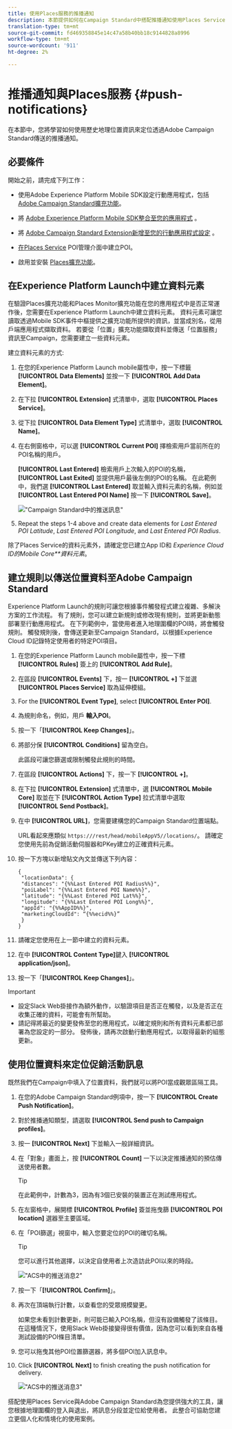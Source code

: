 ```yaml
---
title: 使用Places服務的推播通知
description: 本節提供如何在Campaign Standard中搭配推播通知使用Places Service的相關資訊。
translation-type: tm+mt
source-git-commit: fd469358845e14c47a58b40bb18c9144828a8996
workflow-type: tm+mt
source-wordcount: '911'
ht-degree: 2%

---
```



# 推播通知與Places服務 {#push-notifications}

在本節中，您將學習如何使用歷史地理位置資訊來定位透過Adobe Campaign Standard傳送的推播通知。

## 必要條件

開始之前，請完成下列工作：

* 使用Adobe Experience Platform Mobile SDK設定行動應用程式，包括 [Adobe Campaign Standard擴充功能](https://aep-sdks.gitbook.io/docs/using-mobile-extensions/adobe-campaign-standard)。

* 將 [Adobe Experience Platform Mobile SDK整合至您的應用程式](https://aep-sdks.gitbook.io/docs/getting-started/get-the-sdk) 。
* 將 [Adobe Campaign Standard Extension新增至您的行動應用程式設定](https://aep-sdks.gitbook.io/docs/using-mobile-extensions/adobe-campaign-standard) 。

* [在Places Service](/help/poi-mgmt-ui/create-a-poi-ui.md) POI管理介面中建立POI。

* 啟用並安裝 [Places擴充功能](/help/places-ext-aep-sdks/places-extension/places-extension.md)。


## 在Experience Platform Launch中建立資料元素

在驗證Places擴充功能和Places Monitor擴充功能在您的應用程式中是否正常運作後，您需要在Experience Platform Launch中建立資料元素。 資料元素可讓您讀取透過Mobile SDK事件中樞提供之擴充功能所提供的資訊，並當成別名，從用戶端應用程式擷取資料。 若要從「位置」擴充功能擷取資料並傳送「位置服務」資訊至Campaign，您需要建立一些資料元素。

建立資料元素的方式:

1. 在您的Experience Platform Launch mobile屬性中，按一下標籤 **[!UICONTROL Data Elements]** 並按一下 **[!UICONTROL Add Data Element]**。
1. 在下拉 **[!UICONTROL Extension]** 式清單中，選取 **[!UICONTROL Places Service]**。
1. 從下拉 **[!UICONTROL Data Element Type]** 式清單中，選取 **[!UICONTROL Name]**。
1. 在右側窗格中，可以選 **[!UICONTROL Current POI]** 擇檢索用戶當前所在的POI名稱的用戶。

   **[!UICONTROL Last Entered]** 檢索用戶上次輸入的POI的名稱， **[!UICONTROL Last Exited]** 並提供用戶最後左側的POI的名稱。 在此範例中，我們選 **[!UICONTROL Last Entered]** 取並輸入資料元素的名稱，例如並 **[!UICONTROL Last Entered POI Name]** 按一下 **[!UICONTROL Save]**。

   ![&quot;Campaign Standard中的推送訊息&quot;](/help/assets/ACS_Push1.png)

1. Repeat the steps 1-4 above and create data elements for *Last Entered POI Latitude*, *Last Entered POI Longitude*, and *Last Entered POI Radius*.

除了Places Service的資料元素外，請確定您已建立App ID和 *Experience Cloud ID的Mobile Core**資料元素*。

## 建立規則以傳送位置資料至Adobe Campaign Standard

Experience Platform Launch的規則可讓您根據事件觸發程式建立複雜、多解決方案的工作流程。 有了規則，您可以建立新規則或修改現有規則，並將更新動態部署至行動應用程式。 在下列範例中，當使用者進入地理圍欄的POI時，將會觸發規則。 觸發規則後，會傳送更新至Campaign Standard，以根據Experience Cloud ID記錄特定使用者的特定POI項目。

1. 在您的Experience Platform Launch mobile屬性中，按一下標 **[!UICONTROL Rules]** 簽上的 **[!UICONTROL Add Rule]**。
1. 在區段 **[!UICONTROL Events]** 下，按一 **[!UICONTROL +]** 下並選 **[!UICONTROL Places Service]** 取為延伸模組。
1. For the **[!UICONTROL Event Type]**, select **[!UICONTROL Enter POI]**.
1. 為規則命名，例如，用戶 **輸入POI**。
1. 按一下「**[!UICONTROL Keep Changes]**」。
1. 將部分保 **[!UICONTROL Conditions]** 留為空白。

   此區段可讓您篩選或限制觸發此規則的時間。

1. 在區段 **[!UICONTROL Actions]** 下，按一下 **[!UICONTROL +]**。
1. 在下拉 **[!UICONTROL Extension]** 式清單中，選 **[!UICONTROL Mobile Core]** 取並在下 **[!UICONTROL Action Type]** 拉式清單中選取 **[!UICONTROL Send Postback]**。
1. 在中 **[!UICONTROL URL]**，您需要建構您的Campaign Standard位置端點。

   URL看起來應類似 `https:///rest/head/mobileAppV5//locations/`。
請確定您使用先前為促銷活動伺服器和PKey建立的正確資料元素。

1. 按一下方塊以新增貼文內文並傳送下列內容：

   ```
   {
    "locationData": {
    "distances": "{%%Last Entered POI Radius%%}",
    "poiLabel": "{%%Last Entered POI Name%%}",
    "latitude": "{%%Last Entered POI Lat%%}",
    "longitude": "{%%Last Entered POI Long%%}",
    "appId": "{%%AppID%%}",
    "marketingCloudId": “{%%ecid%%}”
    }
   }
   ```

1. 請確定您使用在上一節中建立的資料元素。
1. 在中 **[!UICONTROL Content Type]**&#x200B;鍵入 **[!UICONTROL application/json]**。
1. 按一下「**[!UICONTROL Keep Changes]**」。

>[!IMPORTANT]
>
>* 設定Slack Web掛接作為額外動作，以驗證項目是否正在觸發，以及是否正在收集正確的資料，可能會有所幫助。
>* 請記得將最近的變更發佈至您的應用程式，以確定規則和所有資料元素都已部署為您設定的一部分。 發佈後，請再次啟動行動應用程式，以取得最新的組態更新。


## 使用位置資料來定位促銷活動訊息

既然我們在Campaign中填入了位置資料，我們就可以將POI當成觀眾區隔工具。

1. 在您的Adobe Campaign Standard例項中，按一下 **[!UICONTROL Create Push Notification]**。
1. 對於推播通知類型，請選取 **[!UICONTROL Send push to Campaign profiles]**。
1. 按一 **[!UICONTROL Next]** 下並輸入一般詳細資訊。
1. 在「對象」畫面上，按 **[!UICONTROL Count]** 一下以決定推播通知的預估傳送使用者數。

   >[!TIP]
   >
   >在此範例中，計數為3，因為有3個已安裝的裝置正在測試應用程式。

1. 在左窗格中，展開標 **[!UICONTROL Profile]** 簽並拖曳篩 **[!UICONTROL POI location]** 選器至主要區域。
1. 在「POI篩選」視窗中，輸入您要定位的POI的確切名稱。

   >[!TIP]
   >
   >您可以進行其他選擇，以決定自使用者上次造訪此POI以來的時段。

   ![&quot;ACS中的推送消息2&quot;](/help/assets/ACS_push2.png)

1. 按一下「**[!UICONTROL Confirm]**」。
1. 再次在頂端執行計數，以查看您的受眾規模變更。

   如果您未看到計數更新，則可能已輸入POI名稱，但沒有設備觸發了該條目。 在這種情況下，使用Slack Web掛接變得很有價值，因為您可以看到來自各種測試設備的POI條目清單。

1. 您可以拖曳其他POI位置篩選器，將多個POI加入訊息中。
1. Click **[!UICONTROL Next]** to finish creating the push notification for delivery.

   ![&quot;ACS中的推送消息3&quot;](/help/assets/ACS_push3.png)

搭配使用Places Service與Adobe Campaign Standard為您提供強大的工具，讓您根據地理圍欄的登入與退出，將訊息分段並定位給使用者。 此整合可協助您建立更個人化和情境化的使用案例。
